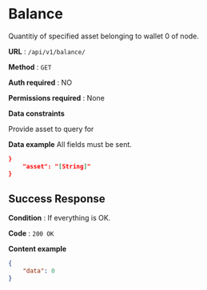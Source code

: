# Balance

Quantitiy of specified asset belonging to wallet 0 of node.

**URL** : `/api/v1/balance/`

**Method** : `GET`

**Auth required** : NO

**Permissions required** : None

**Data constraints**

Provide asset to query for

**Data example** All fields must be sent.

```json
}
    "asset": "[String]"
}
```

## Success Response

**Condition** : If everything is OK.

**Code** : `200 OK`

**Content example**

```json
{
    "data": 0
}
```
